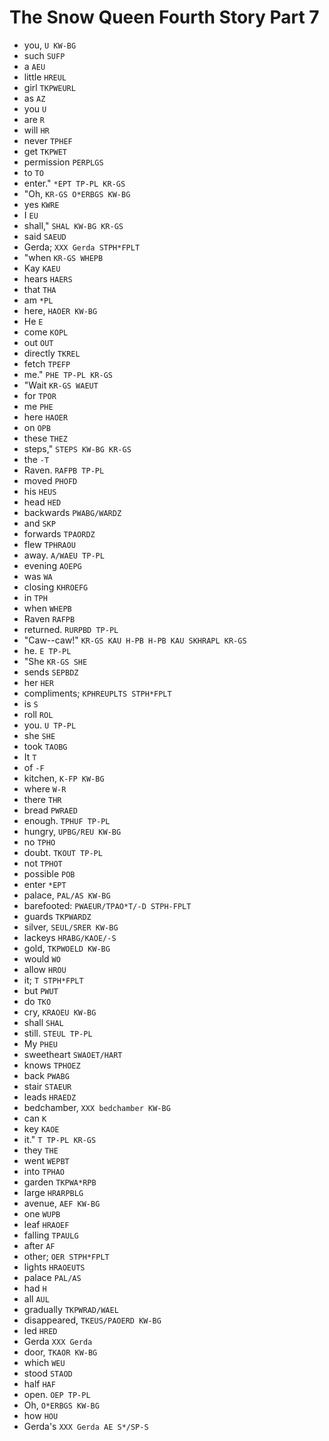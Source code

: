 # The Snow Queen Fourth Story Part 7

* you, `U KW-BG`
* such `SUFP`
* a `AEU`
* little `HREUL`
* girl `TKPWEURL`
* as `AZ`
* you `U`
* are `R`
* will `HR`
* never `TPHEF`
* get `TKPWET`
* permission `PERPLGS`
* to `TO`
* enter." `*EPT TP-PL KR-GS`
* "Oh, `KR-GS O*ERBGS KW-BG`
* yes `KWRE`
* I `EU`
* shall," `SHAL KW-BG KR-GS`
* said `SAEUD`
* Gerda; `XXX Gerda STPH*FPLT`
* "when `KR-GS WHEPB`
* Kay `KAEU`
* hears `HAERS`
* that `THA`
* am `*PL`
* here, `HAOER KW-BG`
* He `E`
* come `KOPL`
* out `OUT`
* directly `TKREL`
* fetch `TPEFP`
* me." `PHE TP-PL KR-GS`
* "Wait `KR-GS WAEUT`
* for `TPOR`
* me `PHE`
* here `HAOER`
* on `OPB`
* these `THEZ`
* steps," `STEPS KW-BG KR-GS`
* the `-T`
* Raven. `RAFPB TP-PL`
* moved `PHOFD`
* his `HEUS`
* head `HED`
* backwards `PWABG/WARDZ`
* and `SKP`
* forwards `TPAORDZ`
* flew `TPHRAOU`
* away. `A/WAEU TP-PL`
* evening `AOEPG`
* was `WA`
* closing `KHROEFG`
* in `TPH`
* when `WHEPB`
* Raven `RAFPB`
* returned. `RURPBD TP-PL`
* "Caw--caw!" `KR-GS KAU H-PB H-PB KAU SKHRAPL KR-GS`
* he. `E TP-PL`
* "She `KR-GS SHE`
* sends `SEPBDZ`
* her `HER`
* compliments; `KPHREUPLTS STPH*FPLT`
* is `S`
* roll `ROL`
* you. `U TP-PL`
* she `SHE`
* took `TAOBG`
* It `T`
* of `-F`
* kitchen, `K-FP KW-BG`
* where `W-R`
* there `THR`
* bread `PWRAED`
* enough. `TPHUF TP-PL`
* hungry, `UPBG/REU KW-BG`
* no `TPHO`
* doubt. `TKOUT TP-PL`
* not `TPHOT`
* possible `POB`
* enter `*EPT`
* palace, `PAL/AS KW-BG`
* barefooted: `PWAEUR/TPAO*T/-D STPH-FPLT`
* guards `TKPWARDZ`
* silver, `SEUL/SRER KW-BG`
* lackeys `HRABG/KAOE/-S`
* gold, `TKPWOELD KW-BG`
* would `WO`
* allow `HROU`
* it; `T STPH*FPLT`
* but `PWUT`
* do `TKO`
* cry, `KRAOEU KW-BG`
* shall `SHAL`
* still. `STEUL TP-PL`
* My `PHEU`
* sweetheart `SWAOET/HART`
* knows `TPHOEZ`
* back `PWABG`
* stair `STAEUR`
* leads `HRAEDZ`
* bedchamber, `XXX bedchamber KW-BG`
* can `K`
* key `KAOE`
* it." `T TP-PL KR-GS`
* they `THE`
* went `WEPBT`
* into `TPHAO`
* garden `TKPWA*RPB`
* large `HRARPBLG`
* avenue, `AEF KW-BG`
* one `WUPB`
* leaf `HRAOEF`
* falling `TPAULG`
* after `AF`
* other; `OER STPH*FPLT`
* lights `HRAOEUTS`
* palace `PAL/AS`
* had `H`
* all `AUL`
* gradually `TKPWRAD/WAEL`
* disappeared, `TKEUS/PAOERD KW-BG`
* led `HRED`
* Gerda `XXX Gerda`
* door, `TKAOR KW-BG`
* which `WEU`
* stood `STAOD`
* half `HAF`
* open. `OEP TP-PL`
* Oh, `O*ERBGS KW-BG`
* how `HOU`
* Gerda's `XXX Gerda AE S*/SP-S`
